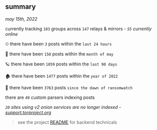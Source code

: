 
## summary
_may 15th, 2022_

currently tracking `103` groups across `147` relays & mirrors - _`55` currently online_

⏲ there have been `3` posts within the `last 24 hours`

🦈 there have been `158` posts within the `month of may`

🪐 there have been `1059` posts within the `last 90 days`

🏚 there have been `1477` posts within the `year of 2022`

🦕 there have been `3763` posts `since the dawn of ransomwatch`

there are `49` custom parsers indexing posts

_`20` sites using v2 onion services are no longer indexed - [support.torproject.org](https://support.torproject.org/onionservices/v2-deprecation/)_

> see the project [README](https://github.com/thetanz/ransomwatch#ransomwatch--) for backend technicals
